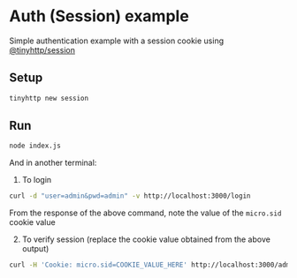 # Auth (Session) example

Simple authentication example with a session cookie using [@tinyhttp/session](https://tinyhttp.v1rtl.site/mw/session)

## Setup

```sh
tinyhttp new session
```

## Run

```sh
node index.js
```

And in another terminal:

1. To login

```sh
curl -d "user=admin&pwd=admin" -v http://localhost:3000/login
```

From the response of the above command, note the value of the `micro.sid` cookie value

2. To verify session (replace the cookie value obtained from the above output)

```sh
curl -H 'Cookie: micro.sid=COOKIE_VALUE_HERE' http://localhost:3000/admin
```
